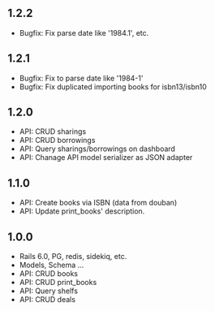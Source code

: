 ## 1.2.2
- Bugfix: Fix parse date like '1984.1', etc.

## 1.2.1
- Bugfix: Fix to parse date like '1984-1'
- Bugfix: Fix duplicated importing books for isbn13/isbn10

## 1.2.0
- API: CRUD sharings
- API: CRUD borrowings
- API: Query sharings/borrowings on dashboard
- API: Chanage API model serializer as JSON adapter

## 1.1.0
- API: Create books via ISBN (data from douban)
- API: Update print_books' description.

## 1.0.0
- Rails 6.0, PG, redis, sidekiq, etc.
- Models, Schema ...
- API: CRUD books
- API: CRUD print_books
- API: Query shelfs
- API: CRUD deals
